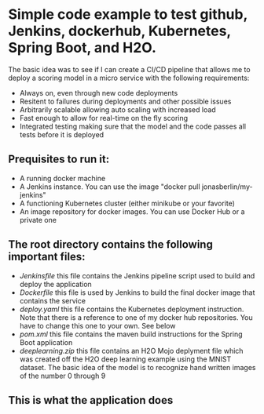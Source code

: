 # Simple code example to test github, Jenkins, dockerhub, Kubernetes, Spring Boot, and H2O.
The basic idea was to see if I can create a CI/CD pipeline that allows me to deploy a scoring model in a micro service with the following requirements:
  * Always on, even through new code deployments
  * Resitent to failures during deployments and other possible issues
  * Arbitrarily scalable allowing auto scaling with increased load
  * Fast enough to allow for real-time on the fly scoring
  * Integrated testing making sure that the model and the code passes all tests before it is deployed

## Prequisites to run it:
  * A running docker machine
  * A Jenkins instance. You can use the image "docker pull jonasberlin/my-jenkins"
  * A functioning Kubernetes cluster (either minikube or your favorite)
  * An image repository for docker images. You can use Docker Hub or a private one

## The root directory contains the following important files:
  * _Jenkinsfile_ this file contains the Jenkins pipeline script used to build and deploy the application
  * _Dockerfile_ this file is used by Jenkins to build the final docker image that contains the service
  * _deploy.yaml_ this file contains the Kubernetes deployment instruction. Note that there is a reference to one of my docker hub repositories. You have to change this one to your own. See below
  * _pom.xml_ this file contains the maven build instructions for the Spring Boot application
  * _deeplearning.zip_ this file contains an H2O Mojo deplyment file which was created off the H2O deep learning example using the MNIST dataset. The basic idea of the model is to recognize hand written images of the number 0 through 9
  
## This is what the application does
